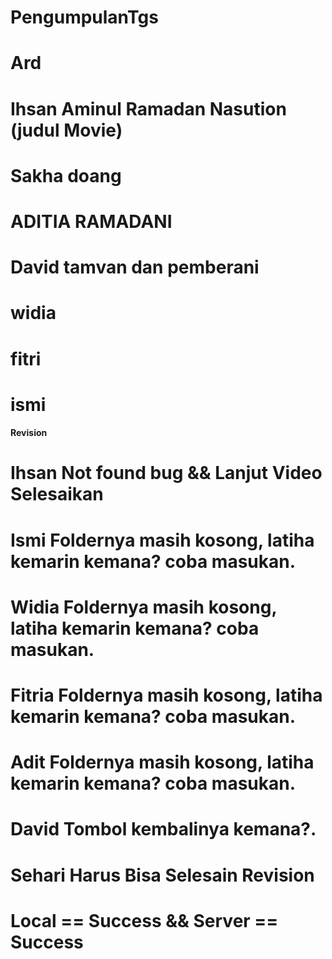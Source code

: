 # PengumpulanTgs
# Ard
# Ihsan Aminul Ramadan Nasution (judul Movie)
# Sakha doang
# ADITIA RAMADANI
# David tamvan dan pemberani
# widia 
# fitri
# ismi

#### Revision ####
# Ihsan Not found bug && Lanjut Video Selesaikan #
# Ismi Foldernya masih kosong, latiha kemarin kemana? coba masukan. #
# Widia Foldernya masih kosong, latiha kemarin kemana? coba masukan. #
# Fitria Foldernya masih kosong, latiha kemarin kemana? coba masukan. #
# Adit Foldernya masih kosong, latiha kemarin kemana? coba masukan. #
# David Tombol kembalinya kemana?. #

# Sehari Harus Bisa Selesain Revision #
# Local == Success && Server == Success #